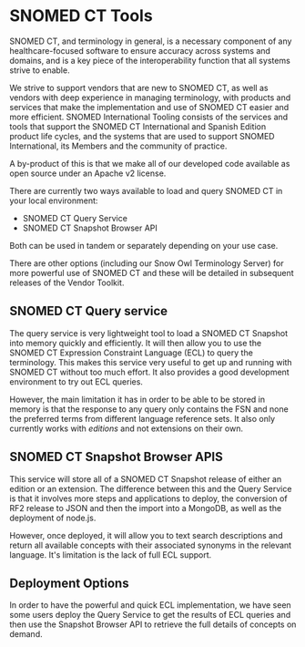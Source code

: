 # SNOMED CT Tools

SNOMED CT, and terminology in general, is a necessary component of any healthcare-focused software to ensure accuracy across systems and domains, and is a key piece of the interoperability function that all systems strive to enable.

We strive to support vendors that are new to SNOMED CT, as well as vendors with deep experience in managing terminology, with products and services that make the implementation and use of SNOMED CT easier and more efficient.  SNOMED International Tooling consists of the services and tools that support the SNOMED CT International and Spanish Edition product life cycles, and the systems that are used to support SNOMED International, its Members and the community of practice.

A by-product of this is that we make all of our developed code available as open source under an Apache v2 license.

There are currently two ways available to load and query SNOMED CT in your local environment:

* SNOMED CT Query Service
* SNOMED CT Snapshot Browser API

Both can be used in tandem or separately depending on your use case.

There are other options (including our Snow Owl Terminology Server) for more powerful use of SNOMED CT and these will be detailed in subsequent releases of the Vendor Toolkit.

## SNOMED CT Query service

The query service is very lightweight tool to load a SNOMED CT Snapshot into memory quickly and efficiently. It will then allow you to use the SNOMED CT Expression Constraint Language (ECL) to query the terminology. This makes this service very useful to get up and running with SNOMED CT without too much effort. It also provides a good development environment to try out ECL queries.

However, the main limitation it has in order to be able to be stored in memory is that the response to any query only contains the FSN and none the preferred terms from different language reference sets. It also only currently works with *editions* and not extensions on their own.

## SNOMED CT Snapshot Browser APIS

This service will store all of a SNOMED CT Snapshot release of either an edition or an extension. The difference between this and the Query Service is that it involves more steps and applications to deploy, the conversion of RF2 release to JSON and then the import into a MongoDB, as well as the deployment of node.js.

However, once deployed, it will allow you to text search descriptions and return all available concepts with their associated synonyms in the relevant language. It's limitation is the lack of full ECL support.

## Deployment Options

In order to have the powerful and quick ECL implementation, we have seen some users deploy the Query Service to get the results of ECL queries and then use the Snapshot Browser API to retrieve the full details of concepts on demand.
